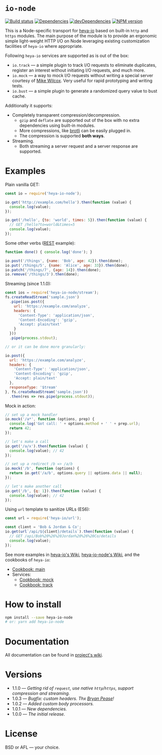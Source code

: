 # `io-node`

[![Build status][travis-image]][travis-url]
[![Dependencies][deps-image]][deps-url]
[![devDependencies][dev-deps-image]][dev-deps-url]
[![NPM version][npm-image]][npm-url]

This is a Node-specific transport for [heya-io](https://github.com/heya/io) based on built-in `http` and `https` modules. The main purpose of the module is to provide an ergonomic simple light-weight HTTP I/O on Node leveraging existing customization facilities of `heya-io` where appropriate.

Following `heya-io` services are supported as is out of the box:

* `io.track` &mdash; a simple plugin to track I/O requests to eliminate duplicates, register an interest without initiating I/O requests, and much more.
* `io.mock` &mdash; a way to mock I/O requests without writing a special server courtesy of [Mike Wilcox](https://github.com/clubajax). Very useful for rapid prototyping and writing tests.
* `io.bust` &mdash; a simple plugin to generate a randomized query value to bust cache.

Additionally it supports:

* Completely transparent compression/decompression.
  * `gzip` and `deflate` are supported out of the box with no extra dependencies using built-in modules.
  * More compressions, like [brotli](https://en.wikipedia.org/wiki/Brotli) can be easily plugged in.
  * The compression is supported **both ways**.
* Streaming.
  * Both streaming a server request and a server response are supported.

# Examples

Plain vanilla GET:

```js
const io = require('heya-io-node');

io.get('http://example.com/hello').then(function (value) {
  console.log(value);
});

io.get('/hello', {to: 'world', times: 5}).then(function (value) {
  // GET /hello?to=world&times=5
  console.log(value);
});
```

Some other verbs ([REST](https://en.wikipedia.org/wiki/Representational_state_transfer) example):

```js
function done() { console.log('done'); }

io.post('/things', {name: 'Bob', age: 42}).then(done);
io.put('/things/5', {name: 'Alice', age: 33}).then(done);
io.patch('/things/7', {age: 14}).then(done);
io.remove('/things/3').then(done);
```

Streaming (since 1.1.0):

```js
const ios = require('heya-io-node/stream');
fs.createReadStream('sample.json')
  .pipe(ios.post({
    url: 'https://example.com/analyze',
    headers: {
      'Content-Type': 'application/json',
      'Content-Encoding': 'gzip',
      'Accept: plain/text'
    }
  }))
  .pipe(process.stdout);

// or it can be done more granularly:

io.post({
  url: 'https://example.com/analyze',
  headers: {
    'Content-Type': 'application/json',
    'Content-Encoding': 'gzip',
    'Accept: plain/text'
  },
  responseType: '$tream'
}, fs.createReadStream('sample.json'))
  .then(res => res.pipe(process.stdout));
```

Mock in action:

```js
// set up a mock handler
io.mock('/a*', function (options, prep) {
  console.log('Got call: ' + options.method + ' ' + prep.url);
  return 42;
});

// let's make a call
io.get('/a/x').then(function (value) {
  console.log(value); // 42
});

// set up a redirect /b => /a/b
io.mock('/b', function (options) {
  return io.get('/a/b', options.query || options.data || null);
});

// let's make another call
io.get('/b', {q: 1}).then(function (value) {
  console.log(value); // 42
});
```

Using `url` template to sanitize URLs (ES6):

```js
const url = require('heya-io/url');

const client = 'Bob & Jordan & Co';
io.get(url`/api/${client}/details`).then(function (value) {
  // GET /api/Bob%20%26%20Jordan%20%26%20Co/details
  console.log(value);
});
```

See more examples in [heya-io's Wiki](https://github.com/heya/io/wiki/), [heya-io-node's Wiki](https://github.com/heya/io-node/wiki/), and the cookbooks of `heya-io`:

* [Cookbook: main](https://github.com/heya/io/wiki/Cookbook:-main)
* Services:
  * [Cookbook: mock](https://github.com/heya/io/wiki/Cookbook:-mock)
  * [Cookbook: track](https://github.com/heya/io/wiki/Cookbook:-track)

# How to install

```bash
npm install --save heya-io-node
# or: yarn add heya-io-node
```

# Documentation

All documentation can be found in [project's wiki](https://github.com/heya/io-node/wiki).

# Versions

- 1.1.0 &mdash; *Getting rid of `request`, use native `http`/`https`, support compression and streaming.*
- 1.0.3 &mdash; *Bugfix: custom headers. Thx [Bryan Pease](https://github.com/Akeron972)!*
- 1.0.2 &mdash; *Added custom body processors.*
- 1.0.1 &mdash; *New dependencies.*
- 1.0.0 &mdash; *The initial release.*

# License

BSD or AFL &mdash; your choice.


[npm-image]:      https://img.shields.io/npm/v/heya-io-node.svg
[npm-url]:        https://npmjs.org/package/heya-io-node
[deps-image]:     https://img.shields.io/david/heya/io-node.svg
[deps-url]:       https://david-dm.org/heya/io-node
[dev-deps-image]: https://img.shields.io/david/dev/heya/io-node.svg
[dev-deps-url]:   https://david-dm.org/heya/io-node?type=dev
[travis-image]:   https://img.shields.io/travis/heya/io-node.svg
[travis-url]:     https://travis-ci.org/heya/io-node
